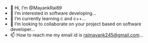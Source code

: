 - 👋 Hi, I’m @MayankRai89
- 👀 I’m interested in software developing...
- 🌱 I’m currently learning c and c++...
- 💞️ I’m looking to collaborate on your project based on software developer...
- 📫 How to reach me my email id is raimayank245@gmail.com...

<!---
MayankRai89/MayankRai89 is a ✨ special ✨ repository because its `README.md` (this file) appears on your GitHub profile.
You can click the Preview link to take a look at your changes.
--->
